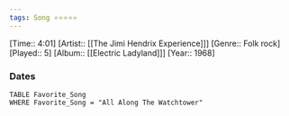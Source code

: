 ```yaml
---
tags: Song ⭐⭐⭐⭐⭐ 
---
```

[Time:: 4:01]
[Artist:: [[The Jimi Hendrix Experience]]]
[Genre:: Folk rock]
[Played:: 5]
[Album:: [[Electric Ladyland]]]
[Year:: 1968]
### Dates
````dataview
TABLE Favorite_Song
WHERE Favorite_Song = "All Along The Watchtower"
````